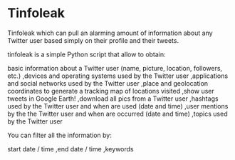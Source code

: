 Tinfoleak
=========

Tinfoleak which can pull an alarming amount of information about any Twitter user based simply on their profile and their tweets.

tinfoleak is a simple Python script that allow to obtain:

basic information about a Twitter user (name, picture, location, followers, etc.)
,devices and operating systems used by the Twitter user
,applications and social networks used by the Twitter user
,place and geolocation coordinates to generate a tracking map of locations visited
,show user tweets in Google Earth!
,download all pics from a Twitter user
,hashtags used by the Twitter user and when are used (date and time)
,user mentions by the the Twitter user and when are occurred (date and time)
,topics used by the Twitter user

You can filter all the information by:

start date / time
,end date / time
,keywords
